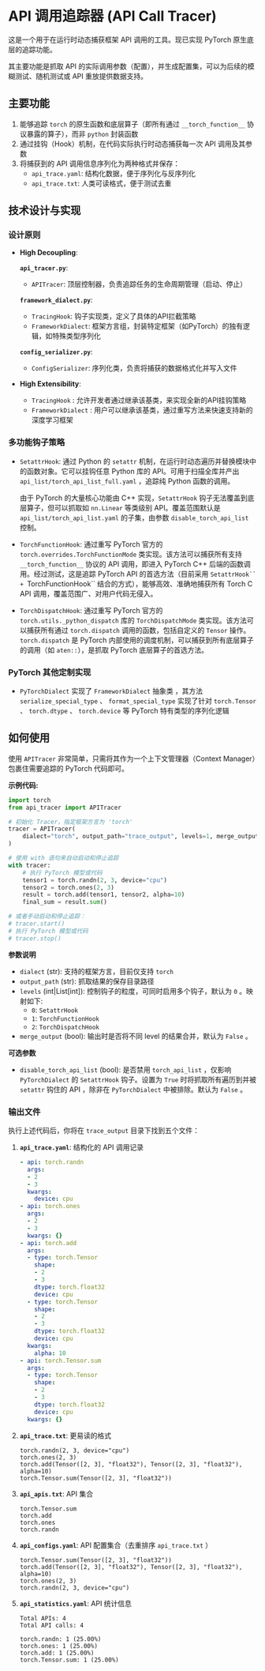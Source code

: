 # API 调用追踪器 (API Call Tracer)

这是一个用于在运行时动态捕获框架 API 调用的工具。现已实现 PyTorch 原生底层的追踪功能。

其主要功能是抓取 API 的实际调用参数（配置），并生成配置集，可以为后续的模糊测试、随机测试或 API 重放提供数据支持。

## 主要功能

1. 能够追踪 `torch` 的原生函数和底层算子（即所有通过 `__torch_function__` 协议暴露的算子），而非 `python` 封装函数
2. 通过挂钩（Hook）机制，在代码实际执行时动态捕获每一次 API 调用及其参数
3. 将捕获到的 API 调用信息序列化为两种格式并保存：
    - `api_trace.yaml`: 结构化数据，便于序列化与反序列化
    - `api_trace.txt`: 人类可读格式，便于测试去重

## 技术设计与实现

### 设计原则

- **High Decoupling**:

    **`api_tracer.py`**:
    - `APITracer`: 顶层控制器，负责追踪任务的生命周期管理（启动、停止）

    **`framework_dialect.py`**:
    - `TracingHook`: 钩子实现类，定义了具体的API拦截策略
    - `FrameworkDialect`: 框架方言组，封装特定框架（如PyTorch）的独有逻辑，如特殊类型序列化

    **`config_serializer.py`**:
    - `ConfigSerializer`: 序列化类，负责将捕获的数据格式化并写入文件

- **High Extensibility**:

    - `TracingHook` : 允许开发者通过继承该基类，来实现全新的API挂钩策略
    - `FrameworkDialect` : 用户可以继承该基类，通过重写方法来快速支持新的深度学习框架

### 多功能钩子策略

- `SetattrHook`:
    通过 Python 的 `setattr` 机制，在运行时动态遍历并替换模块中的函数对象。它可以挂钩任意 Python 库的 API。可用于扫描全库并产出 `api_list/torch_api_list_full.yaml` ，追踪纯 Python 函数的调用。
    
    由于 PyTorch 的大量核心功能由 C++ 实现，`SetattrHook` 钩子无法覆盖到底层算子，但可以抓取如 `nn.Linear` 等类级别 API。覆盖范围默认是 `api_list/torch_api_list.yaml` 的子集，由参数 `disable_torch_api_list` 控制。

- `TorchFunctionHook`:
    通过重写 PyTorch 官方的 `torch.overrides.TorchFunctionMode` 类实现。该方法可以捕获所有支持 `__torch_function__` 协议的 API 调用，即进入 PyTorch C++ 后端的函数调用。经过测试，这是追踪 PyTorch API 的首选方法（目前采用 `SetattrHook`` + `TorchFunctionHook`` 结合的方式），能够高效、准确地捕获所有 Torch C API 调用，覆盖范围广、对用户代码无侵入。

- `TorchDispatchHook`:
    通过重写 PyTorch 官方的 `torch.utils._python_dispatch` 库的 `TorchDispatchMode` 类实现。该方法可以捕获所有通过 `torch.dispatch` 调用的函数，包括自定义的 `Tensor` 操作。 `torch.dispatch` 是 PyTorch 内部使用的调度机制，可以捕获到所有底层算子的调用（如 `aten::`），是抓取 PyTorch 底层算子的首选方法。

### PyTorch 其他定制实现

- `PyTorchDialect` 实现了 `FrameworkDialect` 抽象类 ，其方法 `serialize_special_type` 、 `format_special_type` 实现了针对 `torch.Tensor` 、 `torch.dtype` 、 `torch.device` 等 PyTorch 特有类型的序列化逻辑

## 如何使用

使用 `APITracer` 非常简单，只需将其作为一个上下文管理器（Context Manager）包裹住需要追踪的 PyTorch 代码即可。

**示例代码:**

```python
import torch
from api_tracer import APITracer

# 初始化 Tracer，指定框架方言为 'torch'
tracer = APITracer(
    dialect="torch", output_path="trace_output", levels=1, merge_output=True
)

# 使用 with 语句来自动启动和停止追踪
with tracer:
    # 执行 PyTorch 模型或代码
    tensor1 = torch.randn(2, 3, device="cpu")
    tensor2 = torch.ones(2, 3)
    result = torch.add(tensor1, tensor2, alpha=10)
    final_sum = result.sum()

# 或者手动启动和停止追踪：
# tracer.start()
# 执行 PyTorch 模型或代码
# tracer.stop()

```

**参数说明**

- `dialect` (str): 支持的框架方言，目前仅支持 `torch`
- `output_path` (str): 抓取结果的保存目录路径
- `levels` (int|List[int]): 控制钩子的粒度，可同时启用多个钩子，默认为 `0` 。映射如下:
  - `0`: `SetattrHook`
  - `1`: `TorchFunctionHook`
  - `2`: `TorchDispatchHook`
- `merge_output` (bool): 输出时是否将不同 level 的结果合并，默认为 `False` 。

**可选参数**
- `disable_torch_api_list` (bool): 是否禁用 `torch_api_list` ，仅影响 `PyTorchDialect` 的 `SetattrHook` 钩子。设置为 `True` 时将抓取所有遍历到并被 `setattr` 钩住的 API ，除非在 `PyTorchDialect` 中被排除。默认为 `False` 。

### 输出文件

执行上述代码后，你将在 `trace_output` 目录下找到五个文件：

1. **`api_trace.yaml`**: 结构化的 API 调用记录

    ```yaml
    - api: torch.randn
      args:
      - 2
      - 3
      kwargs:
        device: cpu
    - api: torch.ones
      args:
      - 2
      - 3
      kwargs: {}
    - api: torch.add
      args:
      - type: torch.Tensor
        shape:
        - 2
        - 3
        dtype: torch.float32
        device: cpu
      - type: torch.Tensor
        shape:
        - 2
        - 3
        dtype: torch.float32
        device: cpu
      kwargs:
        alpha: 10
    - api: torch.Tensor.sum
      args:
      - type: torch.Tensor
        shape:
        - 2
        - 3
        dtype: torch.float32
        device: cpu
      kwargs: {}
    ```

2. **`api_trace.txt`**: 更易读的格式

    ```text
    torch.randn(2, 3, device="cpu")
    torch.ones(2, 3)
    torch.add(Tensor([2, 3], "float32"), Tensor([2, 3], "float32"), alpha=10)
    torch.Tensor.sum(Tensor([2, 3], "float32"))
    ```
3. **`api_apis.txt`**: API 集合

    ```text
    torch.Tensor.sum
    torch.add
    torch.ones
    torch.randn
    ```

4. **`api_configs.yaml`**: API 配置集合（去重排序 `api_trace.txt` ）

    ```text
    torch.Tensor.sum(Tensor([2, 3], "float32"))
    torch.add(Tensor([2, 3], "float32"), Tensor([2, 3], "float32"), alpha=10)
    torch.ones(2, 3)
    torch.randn(2, 3, device="cpu")
    ```

5. **`api_statistics.yaml`**: API 统计信息

    ```text
    Total APIs: 4
    Total API calls: 4

    torch.randn: 1 (25.00%)
    torch.ones: 1 (25.00%)
    torch.add: 1 (25.00%)
    torch.Tensor.sum: 1 (25.00%)
    ```
